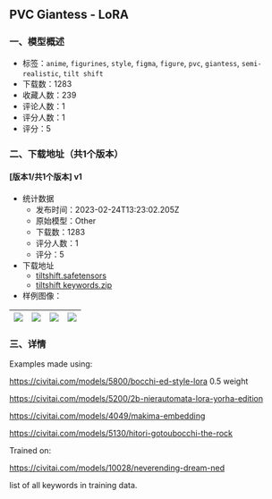 ## PVC Giantess - LoRA
### 一、模型概述

- 标签：`anime`, `figurines`, `style`, `figma`, `figure`, `pvc`, `giantess`, `semi-realistic`, `tilt shift`
- 下载数：1283
- 收藏人数：239
- 评论人数：1
- 评分人数：1
- 评分：5

### 二、下载地址（共1个版本）

#### [版本1/共1个版本] v1

- 统计数据
  - 发布时间：2023-02-24T13:23:02.205Z
  - 原始模型：Other
  - 下载数：1283
  - 评分人数：1
  - 评分：5
- 下载地址
  - [tiltshift.safetensors](https://civitai.com/api/download/models/14619)
  - [tiltshift keywords.zip](https://civitai.com/api/download/models/14619?type=Training%20Data)
- 样例图像：

| <img src="https://image.civitai.com/xG1nkqKTMzGDvpLrqFT7WA/f956d3d8-8b93-47fe-68e8-0b74807a1300/width=450/143031.jpeg" /> | <img src="https://image.civitai.com/xG1nkqKTMzGDvpLrqFT7WA/319d6462-061a-425a-1efb-2f90a1709200/width=450/143030.jpeg" /> | <img src="https://image.civitai.com/xG1nkqKTMzGDvpLrqFT7WA/d343523d-72fe-483a-9ea0-e7e7b92beb00/width=450/143021.jpeg" /> | <img src="https://image.civitai.com/xG1nkqKTMzGDvpLrqFT7WA/8f0276a1-20cd-4bd3-c770-140e78316900/width=450/143020.jpeg" /> |
| ---- | ---- | ---- | ---- |


### 三、详情
<p>Examples made using:</p><p><a target="_blank" rel="ugc" href="https://civitai.com/models/5800/bocchi-ed-style-lora">https://civitai.com/models/5800/bocchi-ed-style-lora</a> 0.5 weight</p><p><a target="_blank" rel="ugc" href="https://civitai.com/models/5200/2b-nierautomata-lora-yorha-edition">https://civitai.com/models/5200/2b-nierautomata-lora-yorha-edition</a></p><p><a target="_blank" rel="ugc" href="https://civitai.com/models/4049/makima-embedding">https://civitai.com/models/4049/makima-embedding</a></p><p><a target="_blank" rel="ugc" href="https://civitai.com/models/5130/hitori-gotoubocchi-the-rock">https://civitai.com/models/5130/hitori-gotoubocchi-the-rock</a></p><p>Trained on:</p><p><a target="_blank" rel="ugc" href="https://civitai.com/models/10028/neverending-dream-ned">https://civitai.com/models/10028/neverending-dream-ned</a></p><p>list of all keywords in training data.</p>